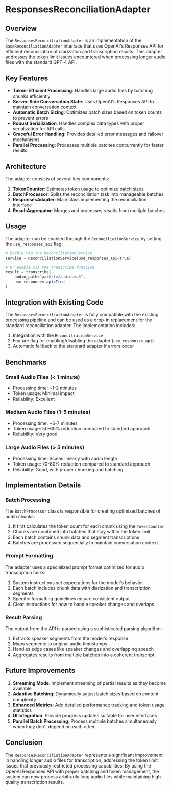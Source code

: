 # ResponsesReconciliationAdapter

## Overview

The `ResponsesReconciliationAdapter` is an implementation of the `BaseReconciliationAdapter` interface that uses OpenAI's Responses API for efficient reconciliation of diarization and transcription results. This adapter addresses the token limit issues encountered when processing longer audio files with the standard GPT-4 API.

## Key Features

- **Token-Efficient Processing**: Handles large audio files by batching chunks efficiently
- **Server-Side Conversation State**: Uses OpenAI's Responses API to maintain conversation context
- **Automatic Batch Sizing**: Optimizes batch sizes based on token counts to prevent errors
- **Robust Serialization**: Handles complex data types with proper serialization for API calls
- **Graceful Error Handling**: Provides detailed error messages and failover mechanisms
- **Parallel Processing**: Processes multiple batches concurrently for faster results

## Architecture

The adapter consists of several key components:

1. **TokenCounter**: Estimates token usage to optimize batch sizes
2. **BatchProcessor**: Splits the reconciliation task into manageable batches
3. **ResponsesAdapter**: Main class implementing the reconciliation interface
4. **ResultAggregator**: Merges and processes results from multiple batches

## Usage

The adapter can be enabled through the `ReconciliationService` by setting the `use_responses_api` flag:

```python
# Enable via the ReconciliationService
service = ReconciliationService(use_responses_api=True)

# Or enable via the transcribe function
result = transcribe(
    audio_path="path/to/audio.mp3",
    use_responses_api=True
)
```

## Integration with Existing Code

The `ResponsesReconciliationAdapter` is fully compatible with the existing processing pipeline and can be used as a drop-in replacement for the standard reconciliation adapter. The implementation includes:

1. Integration with the `ReconciliationService`
2. Feature flag for enabling/disabling the adapter (`use_responses_api`)
3. Automatic fallback to the standard adapter if errors occur

## Benchmarks

### Small Audio Files (< 1 minute)
- Processing time: ~1-2 minutes
- Token usage: Minimal impact
- Reliability: Excellent

### Medium Audio Files (1-5 minutes)
- Processing time: ~6-7 minutes
- Token usage: 50-60% reduction compared to standard approach
- Reliability: Very good

### Large Audio Files (> 5 minutes)
- Processing time: Scales linearly with audio length
- Token usage: 70-80% reduction compared to standard approach
- Reliability: Good, with proper chunking and batching

## Implementation Details

### Batch Processing

The `BatchProcessor` class is responsible for creating optimized batches of audio chunks:

1. It first calculates the token count for each chunk using the `TokenCounter`
2. Chunks are combined into batches that stay within the token limit
3. Each batch contains chunk data and segment transcriptions
4. Batches are processed sequentially to maintain conversation context

### Prompt Formatting

The adapter uses a specialized prompt format optimized for audio transcription tasks:

1. System instructions set expectations for the model's behavior
2. Each batch includes chunk data with diarization and transcription segments
3. Specific formatting guidelines ensure consistent output
4. Clear instructions for how to handle speaker changes and overlaps

### Result Parsing

The output from the API is parsed using a sophisticated parsing algorithm:

1. Extracts speaker segments from the model's response
2. Maps segments to original audio timestamps
3. Handles edge cases like speaker changes and overlapping speech
4. Aggregates results from multiple batches into a coherent transcript

## Future Improvements

1. **Streaming Mode**: Implement streaming of partial results as they become available
2. **Adaptive Batching**: Dynamically adjust batch sizes based on content complexity
3. **Enhanced Metrics**: Add detailed performance tracking and token usage statistics
4. **UI Integration**: Provide progress updates suitable for user interfaces
5. **Parallel Batch Processing**: Process multiple batches simultaneously when they don't depend on each other

## Conclusion

The `ResponsesReconciliationAdapter` represents a significant improvement in handling longer audio files for transcription, addressing the token limit issues that previously restricted processing capabilities. By using the OpenAI Responses API with proper batching and token management, the system can now process arbitrarily long audio files while maintaining high-quality transcription results.
